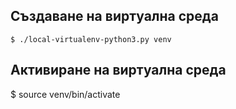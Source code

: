 ## Създаване на виртуална среда

```
$ ./local-virtualenv-python3.py venv
```

## Активиране на виртуална среда

$ source venv/bin/activate

